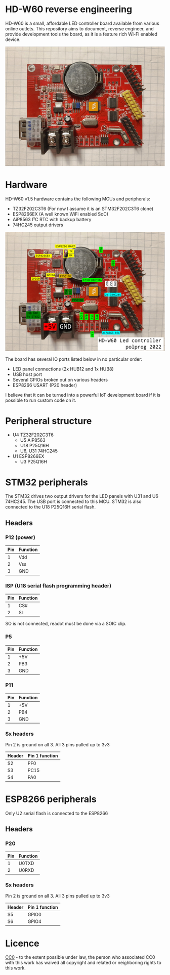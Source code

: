 # HD-W60 reverse engineering


HD-W60 is a small, affordable LED controller board available from various online outlets. This repository aims to document, reverse engineer, and provide development tools the board, as it is a feature rich Wi-Fi enabled device. 


![Image of a HD-W60 v1.5 PCB](images/board.jpg)


# Hardware

HD-W60 v1.5 hardware contains the following MCUs and peripherals:

- TZ32F202C3T6 (For now I assume it is an STM32F202C3T6 clone)
- ESP8266EX (A well known WiFi enabled SoC)
- AiP8563 I²C RTC with backup battery
- 74HC245 output drivers

![HD-W60 v1.5 PCB with superimposed pinout labels](images/pinout.png)


The board has several IO ports listed below in no particular order:

- LED panel connections (2x HUB12 and 1x HUB8)
- USB host port
- Several GPIOs broken out on various headers
- ESP8266 USART (P20 header)

I believe that it can be turned into a powerful IoT development board if it is possible to run custom code on it.

# Peripheral structure

- U4 TZ32F202C3T6
  - U5 AiP8563
  - U18 P25Q16H
  - U6, U31 74HC245
- U1 ESP8266EX
  - U3 P25Q16H


# STM32 peripherals

The STM32 drives two output drivers for the LED panels with U31 and U6 74HC245. The USB port is connected to this MCU. STM32 is also connected to the U18 P25Q16H serial flash. 

## Headers 

### P12 (power)

| Pin | Function |
|-----|----------
| 1   | Vdd |
| 2   | Vss |
| 3   | GND |

### ISP (U18 serial flash programming header)

| Pin | Function |
|-----|----------
| 1   | CS# |
| 2   | SI  |

SO is not connected, readot must be done via a SOIC clip.

### P5

| Pin | Function |
|-----|----------
| 1   | +5V |
| 2   | PB3 |
| 3   | GND |

### P11

| Pin | Function |
|-----|----------
| 1   | +5V |
| 2   | PB4 |
| 3   | GND |

### Sx headers

Pin 2 is ground on all 3. All 3 pins pulled up to 3v3

| Header | Pin 1 function |
|-----|----------
| S2   | PF0  |
| S3   | PC15 |
| S4   | PA0  |


# ESP8266 peripherals

Only U2 serial flash is connected to the ESP8266

## Headers

### P20

| Pin | Function |
|-----|----------
| 1   | U0TXD |
| 2   | U0RXD |

### Sx headers

Pin 2 is ground on all 3. All 3 pins pulled up to 3v3

| Header | Pin 1 function |
|------|----------
| S5   | GPIO0  |
| S6   | GPIO4  |


# Licence


[CC0](http://creativecommons.org/publicdomain/zero/1.0/") - to the extent possible under law, the person who associated CC0 with this 
work has waived all copyright and related or neighboring rights to this work.
